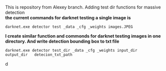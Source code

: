 This is repository from Alexey branch. Adding test dir functions for massive detection <br>
**the current commands for darknet testing a single image is**<br>
```
darknet.exe detector test _data _cfg _weights images.JPEG
```

**I create similar function and commonds for darknet testing images in one directory. And write detection bounding box to txt file**<br>
```
darknet.exe detector test_dir _data _cfg _weights input_dir  output_dir   detecion_txt_path
```
 
d
